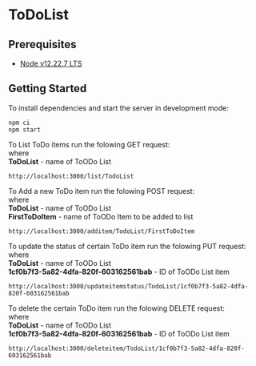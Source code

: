 # ToDoList

## Prerequisites

* [Node v12.22.7 LTS](https://nodejs.org/download/release/latest-v12.x/)

## Getting Started

To install dependencies and start the server in development mode:

```
npm ci
npm start
```

To List ToDo items run the folowing GET request:  
where  
**ToDoList** - name of ToODo List  
```
http://localhost:3000/list/TodoList
```

To Add a new ToDo item run the folowing POST request:  
where  
**ToDoList** - name of ToODo List  
**FirstToDoItem** - name of ToODo Item to be added to list  
```
http://localhost:3000/additem/TodoList/FirstToDoItem
```

To update the status of certain ToDo item run the folowing PUT request:  
where  
**ToDoList** - name of ToODo List  
**1cf0b7f3-5a82-4dfa-820f-603162561bab** - ID of ToODo List item  
```
http://localhost:3000/updateitemstatus/TodoList/1cf0b7f3-5a82-4dfa-820f-603162561bab
```

To delete the certain ToDo item run the folowing DELETE request:  
where  
**ToDoList** - name of ToODo List  
**1cf0b7f3-5a82-4dfa-820f-603162561bab** - ID of ToODo List item  
```
http://localhost:3000/deleteitem/TodoList/1cf0b7f3-5a82-4dfa-820f-603162561bab
```
